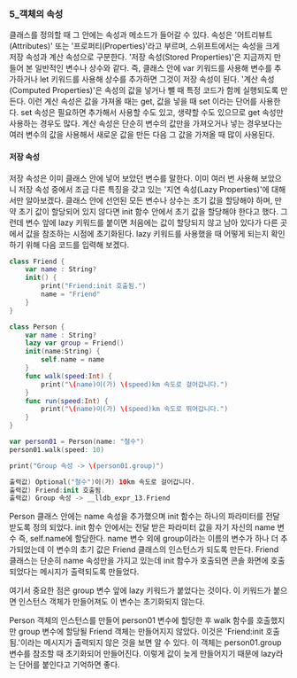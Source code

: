 ### 5_객체의 속성


클래스를 정의할 때 그 안에는 속성과 메소드가 들어갈 수 있다.
속성은 '어트리뷰트(Attributes)' 또는 '프로퍼티(Properties)'라고 부르며, 스위프트에서는 속성을 크게 저장 속성과 계산 속성으로 구분한다.
'저장 속성(Stored Properties)'은 지금까지 만들어 본 일반적인 변수나 상수와 같다.
즉, 클래스 안에 var 키워드를 사용해 변수를 추가하거나 let 키워드를 사용해 상수를 추가하면 그것이 저장 속성이 된다.
'계산 속성(Computed Properties)'은 속성의 값을 넣거나 뺄 때 특정 코드가 함께 실행되도록 만든다.
이런 계산 속성은 값을 가져올 때는 get, 값을 넣을 때 set 이라는 단어를 사용한다.
set 속성은 필요하면 추가해서 사용할 수도 있고, 생략할 수도 있으므로 get 속성만 사용하는 경우도 많다.
계산 속성은 단순히 변수의 값만을 가져오거나 넣는 경우보다는 여러 변수의 값을 사용해서 새로운 값을 만든 다음 그 값을 가져올 때 많이 사용된다.


#### 저장 속성

저장 속성은 이미 클래스 안에 넣어 보았던 변수를 말한다.
이미 여러 번 사용해 보았으니 저장 속성 중에서 조금 다른 특징을 갖고 있는 '지연 속성(Lazy Properties)'에 대해서만 알아보겠다.
클래스 안에 선언된 모든 변수나 상수는 초기 값을 할당해야 하며, 만약 초기 값이 할당되어 있지 않다면 init 함수 안에서 초기 값을 할당해야 한다고 했다.
그런데 변수 앞에 lazy 키워드를 붙이면 처음에는 값이 할당되지 않고 남아 있다가 다른 곳에서 값을 참조하는 시점에 초기화된다.
lazy 키워드를 사용했을 때 어떻게 되는지 확인하기 위해 다음 코드를 입력해 보겠다.
```swift
class Friend {
    var name : String?
    init() {
        print("Friend:init 호출됨.")
        name = "Friend"
    }
}

class Person {
    var name : String?
    lazy var group = Friend()
    init(name:String) {
        self.name = name
    }
    func walk(speed:Int) {
        print("\(name)이(가) \(speed)km 속도로 걸어갑니다.")
    }
    func run(speed:Int) {
        print("\(name)이(가) \(speed)km 속도로 뛰어갑니다.")
    }
}

var person01 = Person(name: "철수")
person01.walk(speed: 10)

print("Group 속성 -> \(person01.group)")

출력값) Optional("철수")이(가) 10km 속도로 걸어갑니다.
출력값) Friend:init 호출됨.
출력값) Group 속성 -> __lldb_expr_13.Friend
```
Person 클래스 안에는 name 속성을 추가했으며 init 함수는 하나의 파라미터를 전달 받도록 정의 되었다.
init 함수 안에서는 전달 받은 파라미터 값을 자기 자신의 name 변수 즉, self.name에 할당한다.
name 변수 외에 group이라는 이름의 변수가 하나 더 추가되었는데 이 변수의 초기 값은 Friend 클래스의 인스턴스가 되도록 만든다.
Friend 클래스는 단순히 name 속성만을 가지고 있는데 init 함수가 호출되면 콘솔 화면에 호출되었다는 메시지가 출력되도록 만들었다.

여기서 중요한 점은 group 변수 앞에 lazy 키워드가 붙었다는 것이다. 이 키워드가 붙으면 인스턴스 객체가 만들어져도 이 변수는 초기화되지 않는다.

Person 객체의 인스턴스를 만들어 person01 변수에 할당한 후 walk 함수를 호출했지만 group 변수에 할당될 Friend 객체는 만들어지지 않았다.
이것은 'Friend:init 호출됨.'이라는 메시지가 출력되지 않은 것을 보면 알 수 있다. 이 객체는 person01.group 변수를 참조할 때 초기화되어 만들어진다.
이렇게 값이 늦게 만들어지기 때문에 lazy라는 단어를 붙인다고 기억하면 좋다.
